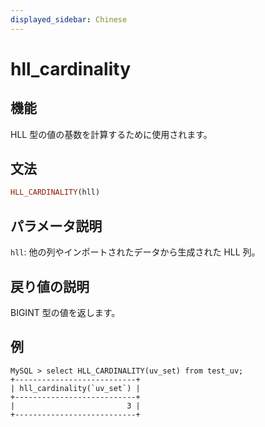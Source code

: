```yaml
---
displayed_sidebar: Chinese
---
```


# hll_cardinality

## 機能

HLL 型の値の基数を計算するために使用されます。

## 文法

```Haskell
HLL_CARDINALITY(hll)
```

## パラメータ説明

`hll`: 他の列やインポートされたデータから生成された HLL 列。

## 戻り値の説明

BIGINT 型の値を返します。

## 例

```plain text
MySQL > select HLL_CARDINALITY(uv_set) from test_uv;
+---------------------------+
| hll_cardinality(`uv_set`) |
+---------------------------+
|                         3 |
+---------------------------+
```
